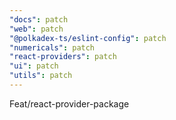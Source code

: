 ```yaml
---
"docs": patch
"web": patch
"@polkadex-ts/eslint-config": patch
"numericals": patch
"react-providers": patch
"ui": patch
"utils": patch
---
```


Feat/react-provider-package
